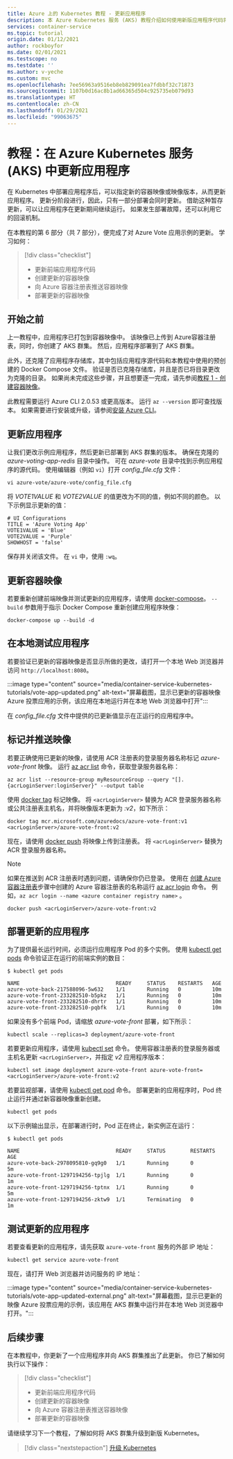 ```yaml
---
title: Azure 上的 Kubernetes 教程 - 更新应用程序
description: 本 Azure Kubernetes 服务 (AKS) 教程介绍如何使用新版应用程序代码将现有应用程序部署更新到 AKS。
services: container-service
ms.topic: tutorial
origin.date: 01/12/2021
author: rockboyfor
ms.date: 02/01/2021
ms.testscope: no
ms.testdate: ''
ms.author: v-yeche
ms.custom: mvc
ms.openlocfilehash: 7ee56963a9516eb8eb829091ea7fdbbf32c71873
ms.sourcegitcommit: 1107b0d16ac8b1ad66365d504c925735eb079d93
ms.translationtype: HT
ms.contentlocale: zh-CN
ms.lasthandoff: 01/29/2021
ms.locfileid: "99063675"
---
```

# <a name="tutorial-update-an-application-in-azure-kubernetes-service-aks"></a>教程：在 Azure Kubernetes 服务 (AKS) 中更新应用程序

在 Kubernetes 中部署应用程序后，可以指定新的容器映像或映像版本，从而更新应用程序。 更新分阶段进行，因此，只有一部分部署会同时更新。 借助这种暂存更新，可以让应用程序在更新期间继续运行。 如果发生部署故障，还可以利用它的回滚机制。

在本教程的第 6 部分（共 7 部分），便完成了对 Azure Vote 应用示例的更新。 学习如何：

> [!div class="checklist"]
> * 更新前端应用程序代码
> * 创建更新的容器映像
> * 向 Azure 容器注册表推送容器映像
> * 部署更新的容器映像

## <a name="before-you-begin"></a>开始之前

上一教程中，应用程序已打包到容器映像中。 该映像已上传到 Azure容器注册表，同时，你创建了 AKS 群集。 然后，应用程序部署到了 AKS 群集。

此外，还克隆了应用程序存储库，其中包括应用程序源代码和本教程中使用的预创建的 Docker Compose 文件。 验证是否已克隆存储库，并且是否已将目录更改为克隆的目录。 如果尚未完成这些步骤，并且想要逐一完成，请先参阅[教程 1 - 创建容器映像][aks-tutorial-prepare-app]。

此教程需要运行 Azure CLI 2.0.53 或更高版本。 运行 `az --version` 即可查找版本。 如果需要进行安装或升级，请参阅[安装 Azure CLI][azure-cli-install]。

## <a name="update-an-application"></a>更新应用程序

让我们更改示例应用程序，然后更新已部署到 AKS 群集的版本。 确保在克隆的 *azure-voting-app-redis* 目录中操作。 可在 *azure-vote* 目录中找到示例应用程序的源代码。 使用编辑器（例如 `vi`）打开 *config_file.cfg* 文件：

```console
vi azure-vote/azure-vote/config_file.cfg
```

将 *VOTE1VALUE* 和 *VOTE2VALUE* 的值更改为不同的值，例如不同的颜色。 以下示例显示更新的值：

```
# UI Configurations
TITLE = 'Azure Voting App'
VOTE1VALUE = 'Blue'
VOTE2VALUE = 'Purple'
SHOWHOST = 'false'
```

保存并关闭该文件。 在 `vi` 中，使用 `:wq`。

## <a name="update-the-container-image"></a>更新容器映像

若要重新创建前端映像并测试更新的应用程序，请使用 [docker-compose][docker-compose]。 `--build` 参数用于指示 Docker Compose 重新创建应用程序映像：

```console
docker-compose up --build -d
```

## <a name="test-the-application-locally"></a>在本地测试应用程序

若要验证已更新的容器映像是否显示所做的更改，请打开一个本地 Web 浏览器并访问 `http://localhost:8080`。

:::image type="content" source="media/container-service-kubernetes-tutorials/vote-app-updated.png" alt-text="屏幕截图，显示已更新的容器映像 Azure 投票应用的示例，该应用在本地运行并在本地 Web 浏览器中打开":::

在 *config_file.cfg* 文件中提供的已更新值显示在正运行的应用程序中。

## <a name="tag-and-push-the-image"></a>标记并推送映像

若要正确使用已更新的映像，请使用 ACR 注册表的登录服务器名称标记 *azure-vote-front* 映像。 运行 [az acr list](https://docs.azure.cn/cli/acr#az-acr-list) 命令，获取登录服务器名称：

```azurecli
az acr list --resource-group myResourceGroup --query "[].{acrLoginServer:loginServer}" --output table
```

使用 [docker tag][docker-tag] 标记映像。 将 `<acrLoginServer>` 替换为 ACR 登录服务器名称或公共注册表主机名，并将映像版本更新为 *:v2*，如下所示：

```console
docker tag mcr.microsoft.com/azuredocs/azure-vote-front:v1 <acrLoginServer>/azure-vote-front:v2
```

现在，请使用 [docker push][docker-push] 将映像上传到注册表。 将 `<acrLoginServer>` 替换为 ACR 登录服务器名称。

> [!NOTE]
> 如果在推送到 ACR 注册表时遇到问题，请确保你仍已登录。 使用在 [创建 Azure 容器注册表](tutorial-kubernetes-prepare-acr.md#create-an-azure-container-registry)步骤中创建的 Azure 容器注册表的名称运行 [az acr login][az-acr-login] 命令。 例如，`az acr login --name <azure container registry name>` 。

```console
docker push <acrLoginServer>/azure-vote-front:v2
```

## <a name="deploy-the-updated-application"></a>部署更新的应用程序

为了提供最长运行时间，必须运行应用程序 Pod 的多个实例。 使用 [kubectl get pods][kubectl-get] 命令验证正在运行的前端实例的数目：

```
$ kubectl get pods

NAME                               READY     STATUS    RESTARTS   AGE
azure-vote-back-217588096-5w632    1/1       Running   0          10m
azure-vote-front-233282510-b5pkz   1/1       Running   0          10m
azure-vote-front-233282510-dhrtr   1/1       Running   0          10m
azure-vote-front-233282510-pqbfk   1/1       Running   0          10m
```

如果没有多个前端 Pod，请缩放 *azure-vote-front* 部署，如下所示：

```console
kubectl scale --replicas=3 deployment/azure-vote-front
```

若要更新应用程序，请使用 [kubectl set][kubectl-set] 命令。 使用容器注册表的登录服务器或主机名更新 `<acrLoginServer>`，并指定 *v2* 应用程序版本：

```console
kubectl set image deployment azure-vote-front azure-vote-front=<acrLoginServer>/azure-vote-front:v2
```

若要监视部署，请使用 [kubectl get pod][kubectl-get] 命令。 部署更新的应用程序时，Pod 终止运行并通过新容器映像重新创建。

```console
kubectl get pods
```

以下示例输出显示，在部署进行时，Pod 正在终止，新实例正在运行：

```
$ kubectl get pods

NAME                               READY     STATUS        RESTARTS   AGE
azure-vote-back-2978095810-gq9g0   1/1       Running       0          5m
azure-vote-front-1297194256-tpjlg  1/1       Running       0          1m
azure-vote-front-1297194256-tptnx  1/1       Running       0          5m
azure-vote-front-1297194256-zktw9  1/1       Terminating   0          1m
```

## <a name="test-the-updated-application"></a>测试更新的应用程序

若要查看更新的应用程序，请先获取 `azure-vote-front` 服务的外部 IP 地址：

```console
kubectl get service azure-vote-front
```

现在，请打开 Web 浏览器并访问服务的 IP 地址：

:::image type="content" source="media/container-service-kubernetes-tutorials/vote-app-updated-external.png" alt-text="屏幕截图，显示已更新的映像 Azure 投票应用的示例，该应用在 AKS 群集中运行并在本地 Web 浏览器中打开。":::

## <a name="next-steps"></a>后续步骤

在本教程中，你更新了一个应用程序并向 AKS 群集推出了此更新。 你已了解如何执行以下操作：

> [!div class="checklist"]
> * 更新前端应用程序代码
> * 创建更新的容器映像
> * 向 Azure 容器注册表推送容器映像
> * 部署更新的容器映像

请继续学习下一个教程，了解如何将 AKS 群集升级到新版 Kubernetes。

> [!div class="nextstepaction"]
> [升级 Kubernetes][aks-tutorial-upgrade]

<!-- LINKS - external -->

[docker-compose]: https://docs.docker.com/compose/
[docker-push]: https://docs.docker.com/engine/reference/commandline/push/
[docker-tag]: https://docs.docker.com/engine/reference/commandline/tag/
[kubectl-get]: https://kubernetes.io/docs/reference/generated/kubectl/kubectl-commands#get
[kubectl-set]: https://kubernetes.io/docs/reference/generated/kubectl/kubectl-commands#set

<!-- LINKS - internal -->

[aks-tutorial-prepare-app]: ./tutorial-kubernetes-prepare-app.md
[aks-tutorial-upgrade]: ./tutorial-kubernetes-upgrade-cluster.md
[az-acr-login]: https://docs.azure.cn/cli/acr
[azure-cli-install]: https://docs.azure.cn/cli/install-azure-cli

<!--Update_Description: update meta properties, wording update, update link-->